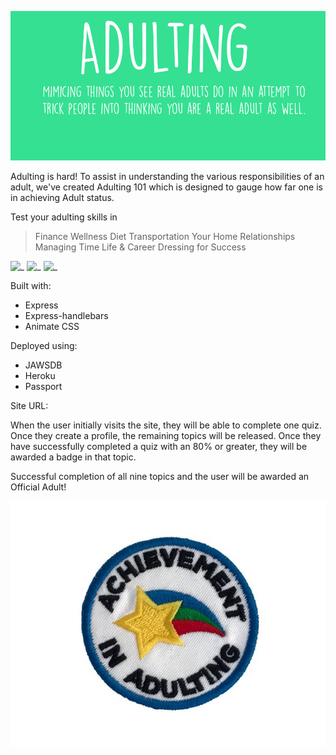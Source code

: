 ![Adulting](/public/images/Adulting-2.jpg)

Adulting is hard!  To assist in understanding the various responsibilities of an adult, we've created Adulting 101 which is designed to gauge how far one is in achieving Adult status.  

Test your adulting skills in

> Finance
> Wellness
> Diet
> Transportation
> Your Home
> Relationships
> Managing Time
> Life & Career
> Dressing for Success


![_](https://img.shields.io/node/v/express.svg)
![_]( https://img.shields.io/github/repo-size/SheilaTran-UCF/project-02.svg)
![_]( https://img.shields.io/github/package-json/v/SheilaTran-UCF/project-02.svg?color=orange)


Built with:
-	Express
-	Express-handlebars
-	Animate CSS

Deployed using:
-	JAWSDB
-	Heroku
-	Passport

Site URL:  

When the user initially visits the site, they will be able to complete one quiz.  Once they create a profile, the remaining topics will be released.  Once they have successfully completed a quiz with an 80% or greater, they will be awarded a badge in that topic.

Successful completion of all nine topics and the user will be awarded an Official Adult!  

![Adulting](/public/images/adulting.jpg)
